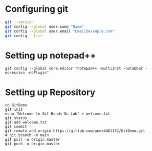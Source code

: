 # Configuring git
```bash
git --version
git config --global user.name "Name" 
git config --global user.email "Email@example.com"
git config --list
```
# Setting up notepad++
```notepad++
git config --global core.editor "notepad++ -multiInst -notabbar -nosession -noPlugin"
```
# Setting up Repository 
```mkdir GitDemo
cd GitDemo
git init
echo "Welcome to Git Hands-On Lab" > welcome.txt
git status
git add welcome.txt
git commit
git remote add origin https://gitlab.com/week4461132/GitDemo.git
# git branch -m main
git pull -u origin master
git push -u origin master
```
